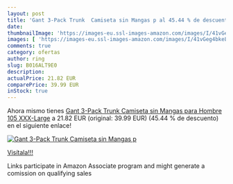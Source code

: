 ```yaml
---
layout: post
title: 'Gant 3-Pack Trunk  Camiseta sin Mangas p al 45.44 % de descuento'
date: 
thumbnailImage: 'https://images-eu.ssl-images-amazon.com/images/I/41vGeg4bkeL._SL200_.jpg'
images: [ 'https://images-eu.ssl-images-amazon.com/images/I/41vGeg4bkeL._SL200_.jpg' ]
comments: true
category: ofertas
author: ring
slug: B016ALT9E0
description:
actualPrice: 21.82 EUR
comparePrice: 39.99 EUR
inStock: true
---
```


Ahora mismo tienes [Gant 3-Pack Trunk  Camiseta sin Mangas para Hombre  105  XXX-Large](https://www.amazon.es/dp/B016ALT9E0/?tag=tolees-21) a 21.82 EUR (original: 39.99 EUR) (45.44 %  de descuento) en el siguiente enlace!

[![Gant 3-Pack Trunk  Camiseta sin Mangas p](https://images-eu.ssl-images-amazon.com/images/I/41vGeg4bkeL._SL200_.jpg)](https://www.amazon.es/dp/B016ALT9E0/?tag=tolees-21)

[Visítala!!!](https://www.amazon.es/dp/B016ALT9E0/?tag=tolees-21)

Links participate in Amazon Associate program and might generate a comission on qualifying sales
